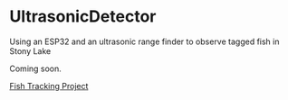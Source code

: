 # UltrasonicDetector
Using an ESP32 and an ultrasonic range finder to observe tagged fish in Stony Lake

Coming soon.

<a href='https://benlo.com/cottagecam/fish/'>Fish Tracking Project</a>

